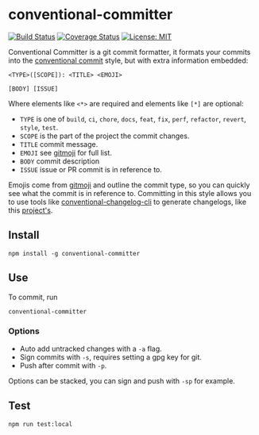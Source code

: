 # conventional-committer

[![Build Status](https://travis-ci.com/wel-shy/committer.svg?branch=master)](https://travis-ci.com/wel-shy/committer)
[![Coverage Status](https://coveralls.io/repos/github/wel-shy/committer/badge.svg?branch=dev)](https://coveralls.io/github/wel-shy/committer?branch=dev)
[![License: MIT](https://img.shields.io/badge/License-MIT-yellow.svg)](https://opensource.org/licenses/MIT)

Conventional Committer is a git commit formatter, it formats your commits into the [conventional commit](https://www.conventionalcommits.org/en/v1.0.0-beta.3/) style, but with extra information embedded:

```
<TYPE>([SCOPE]): <TITLE> <EMOJI>

[BODY] [ISSUE]
```

Where elements like `<*>` are required and elements like `[*]` are optional:

- `TYPE` is one of `build`, `ci`, `chore`, `docs`, `feat`, `fix`, `perf`, `refactor`, `revert`, `style`, `test`.
- `SCOPE` is the part of the project the commit changes.
- `TITLE` commit message.
- `EMOJI` see [gitmoji](https://gitmoji.carloscuesta.me/) for full list.
- `BODY` commit description
- `ISSUE` issue or PR commit is in reference to.

Emojis come from [gitmoji](https://gitmoji.carloscuesta.me/) and outline the commit type, so you can quickly see what the commit is in reference to. Committing in this style allows you to use tools like [conventional-changelog-cli](https://www.npmjs.com/package/conventional-changelog-cli) to generate changelogs, like this [project's](https://github.com/wel-shy/committer/blob/master/CHANGELOG.md).

## Install

```
npm install -g conventional-committer
```

## Use

To commit, run

```
conventional-committer
```

### Options

- Auto add untracked changes with a `-a` flag.
- Sign commits with `-s`, requires setting a gpg key for git.
- Push after commit with `-p`.

Options can be stacked, you can sign and push with `-sp` for example.

## Test

```
npm run test:local
```
